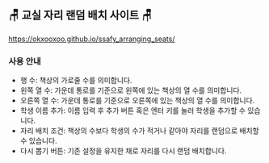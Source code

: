 ## 🪑 교실 자리 랜덤 배치 사이트 🪑
https://okxooxoo.github.io/ssafy_arranging_seats/

### 사용 안내
- 행 수: 책상의 가로줄 수를 의미합니다.
- 왼쪽 열 수: 가운데 통로를 기준으로 왼쪽에 있는 책상의 열 수를 의미합니다.
- 오른쪽 열 수: 가운데 통로를 기준으로 오른쪽에 있는 책상의 열 수를 의미합니다.
- 학생 이름 추가: 이름 입력 후 추가 버튼 혹은 엔터 키를 눌러 학생을 추가할 수 있습니다.
- 자리 배치 조건: 책상의 수보다 학생의 수가 적거나 같아야 자리를 랜덤으로 배치할 수 있습니다.
- 다시 뽑기 버튼: 기존 설정을 유지한 채로 자리를 다시 랜덤 배치합니다.
